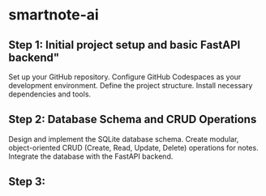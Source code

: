 # smartnote-ai

## Step 1: Initial project setup and basic FastAPI backend"
Set up your GitHub repository.
Configure GitHub Codespaces as your development environment.
Define the project structure.
Install necessary dependencies and tools.

## Step 2: Database Schema and CRUD Operations
Design and implement the SQLite database schema.
Create modular, object-oriented CRUD (Create, Read, Update, Delete) operations for notes.
Integrate the database with the FastAPI backend.

## Step 3: 